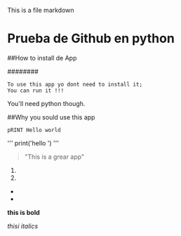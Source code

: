 This is a file markdown

# Prueba de Github en python
##How to install de App

########

	To use this app yo dont need to install it;
	You can run it !!!

You'll need python though.

##Why you sould use this app

	pRINT Hello world

'''
print('hello ')
'''

> "This is a grear app"

1.
2.

-
-

**this is bold**

_thisi italics_
